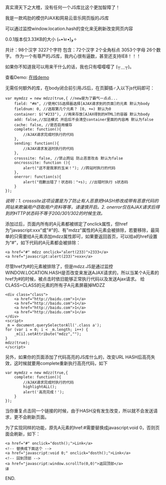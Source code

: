 真实滑天下之大稽，没有任何一个JS库比这个更加智障了！

我是一款鸡肋的模仿PJAX和网易云音乐网页版的JS库

可以通过监控window.location.hash的变化来无刷新改变网页内容

0.0.1版本仅3.33KB的大小 (๑•̀ㅂ•́)و✧

共计：98个汉字 3227个字符 包含：72个汉字 2个全角标点 3053个字母 26个数字。
作为一个有尊严的JS库，我内心很有逼数，甚至还支持IE8！！！

如果你不知道我可以用来干什么的话，我也只有嘤嘤嘤了 (┬＿┬)。

查看Demo: [在线demo](./demo/)

无需任何额外的库，在body闭合前引用JS后，在页脚插♂入以下js代码即可：

```
var mymdzz = new mdzz(true,{ //new是为了霸气一点点...
    field: "#m", //使用CSS选择器选择[AJAX请求到的页面]的元素 默认为body
    fieldnum: 0, //选取第几个元素？ [0, +∞) 默认为0
    container: $("#233"), //用来存放[AJAX得到的HTML]的容器 默认为body
    add: false,//加法模式 开启后不会清空container里面的内容再 默认为false
    cache: false, //是否启用缓存
    complete: function(){
        //AJAX请求完成时执行的代码
    },
    sending: function(){
        //AJAX请求发送时执行的代码
    },
    crosssite: false, //禁止跨站 防止恶意攻击 默认为false
    oncrosssite: function (){
        alert("这不是我家的玉米！"); //跨站时执行的代码
    },  
    onerror: function(s){
        alert("抱歉出错了！状态码："+s); //出错时执行 s状态码
    }
});
```
*说明：1. crosssite这项设置是为了防止有人恶意把HASH修改成带有恶意代码的网站来欺骗用户窃取用户资料等等，请谨慎开启。2. onerror仅在AJAX请求后得到的HTTP状态码不等于200/301/302的时候生效。*

添加过后，页面内所有的A元素都被绑定了onclick属性，但href为"javascript:xxx"或"#"的、有"mdzz"属性的A元素会被排除，若要移除，最简单的只需要给A元素添加mdzz属性即可，如果要返回首页，可以给a的href设置为“#”，如下代码的A元素都会被排除：
```
<a href="#" mdzz onclick="alert(233)">2333</a>
<a href="javascript:alert(233)">xxx</a>
```
尽管href为#的元素被排除了，但是mdzz.JS是通过监控WINDOW.LOCATION.HASH是否改变来发送AJAX请求的，所以当某个A元素的href为#的时候，被点击时依旧能够正常执行代码以及发送Ajax请求。 给CLASS=CLASS的元素的所有子A元素屏蔽掉MDZZ
```
<div class="class">
    <a href="http://baidu.com">1</a>
    <a href="http://baidu.com">1</a>
    <a href="http://baidu.com">1</a>
    <a href="http://baidu.com">1</a>
</div>
<script>
_m = document.querySelectorAll('.class a');
for (var i = 0; i < _m.length; i++) {
    _m[i].setAttribute("mdzz","");
}
mdzz(true);
</script>
```
另外，如果你的页面添加了代码高亮的JS库什么的，改变URL HASH后高亮失效，这时候就要用complete重新执行高亮代码，如下
```
var mymdzz = new mdzz(true,{
    complete: function(){
        //AJAX请求完成时执行的代码
        highlightALL();
        alert('高亮完成！');
    }
});
```
当你重复点击同一个链接的时候，由于HASH没有发生改变，所以就不会发送请求，更不会刷新页面。 

为了实现同样的功能，原先A元素的href:#需要替换成javascript:void 0，否则页面会刷新，如下：
```
<a href="#" onclick="dosth();">Link</a>
<!-- 替换成下面这个 -->
<a href="javascript:void 0;" onclick="dosth();">Link</a>
<!-- 回到顶部 -->
<a href="javascript:window.scrollTo(0,0)">返回顶部</a>
译
```

END.